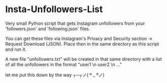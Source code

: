 # Insta-Unfollowers-List
Very small Python script that gets Instagram unfollowers from your 'followers.json' and 'following.json' files.

You can get these files via Instagram's Privacy and Security section -> Request Download (JSON). Place then in the same directory as this script and run it.

A new file "unfollowers.txt" will be created in that same directory with a list of all the unfollowers in the format "user1 \n user2 \n ..."













let me put this down by the way     ┬─┬ノ( º _ ºノ)
